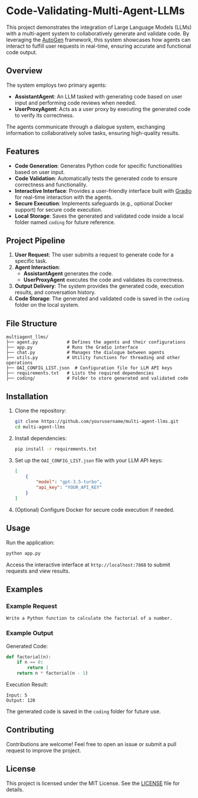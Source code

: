 # Code-Validating-Multi-Agent-LLMs

This project demonstrates the integration of Large Language Models (LLMs) with a multi-agent system to collaboratively generate and validate code. By leveraging the [AutoGen](https://github.com/microsoft/autogen) framework, this system showcases how agents can interact to fulfill user requests in real-time, ensuring accurate and functional code output.

## Overview
The system employs two primary agents:

- **AssistantAgent**: An LLM tasked with generating code based on user input and performing code reviews when needed.
- **UserProxyAgent**: Acts as a user proxy by executing the generated code to verify its correctness.

The agents communicate through a dialogue system, exchanging information to collaboratively solve tasks, ensuring high-quality results.

## Features
- **Code Generation**: Generates Python code for specific functionalities based on user input.
- **Code Validation**: Automatically tests the generated code to ensure correctness and functionality.
- **Interactive Interface**: Provides a user-friendly interface built with [Gradio](https://gradio.app/) for real-time interaction with the agents.
- **Secure Execution**: Implements safeguards (e.g., optional Docker support) for secure code execution.
- **Local Storage**: Saves the generated and validated code inside a local folder named `coding` for future reference.

## Project Pipeline
1. **User Request**: The user submits a request to generate code for a specific task.
2. **Agent Interaction**: 
   - **AssistantAgent** generates the code.
   - **UserProxyAgent** executes the code and validates its correctness.
3. **Output Delivery**: The system provides the generated code, execution results, and conversation history.
4. **Code Storage**: The generated and validated code is saved in the `coding` folder on the local system.

## File Structure
```
multiagent_llms/
├── agent.py           # Defines the agents and their configurations
├── app.py             # Runs the Gradio interface
├── chat.py            # Manages the dialogue between agents
├── utils.py           # Utility functions for threading and other operations
├── OAI_CONFIG_LIST.json  # Configuration file for LLM API keys
├── requirements.txt   # Lists the required dependencies
├── coding/            # Folder to store generated and validated code
```

## Installation
1. Clone the repository:
   ```bash
   git clone https://github.com/yourusername/multi-agent-llms.git
   cd multi-agent-llms
   ```

2. Install dependencies:
   ```bash
   pip install -r requirements.txt
   ```

3. Set up the `OAI_CONFIG_LIST.json` file with your LLM API keys:
   ```json
   [
       {
           "model": "gpt-3.5-turbo",
           "api_key": "YOUR_API_KEY"
       }
   ]
   ```

4. (Optional) Configure Docker for secure code execution if needed.

## Usage
Run the application:
```bash
python app.py
```
Access the interactive interface at `http://localhost:7868` to submit requests and view results.

## Examples
### Example Request
```
Write a Python function to calculate the factorial of a number.
```
### Example Output
Generated Code:
```python
def factorial(n):
    if n == 0:
        return 1
    return n * factorial(n - 1)
```
Execution Result:
```
Input: 5
Output: 120
```
The generated code is saved in the `coding` folder for future use.


## Contributing
Contributions are welcome! Feel free to open an issue or submit a pull request to improve the project.

## License
This project is licensed under the MIT License. See the [LICENSE](LICENSE) file for details.
